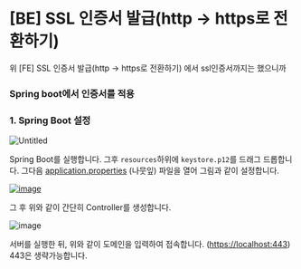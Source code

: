 # [BE] SSL 인증서 발급(http → https로 전환하기)

위 [FE] SSL 인증서 발급(http → https로 전환하기) 에서 ssl인증서까지는 했으니까

### **Spring boot에서 인증서를 적용**

### 1. **Spring Boot 설정**

![Untitled](https://user-images.githubusercontent.com/43662673/115957358-dc71d300-a53c-11eb-9364-910d0cacab39.png)

Spring Boot를 실행합니다. 그후 `resources`하위에 `keystore.p12`를 드래그 드롭합니다. 그다음 [application.properties](http://application.properties) (나뭇잎) 파일을 열어 그림과 같이 설정합니다.

[![image](https://user-images.githubusercontent.com/43662673/115957383-07f4bd80-a53d-11eb-9466-778f02f9b37b.png)](https://t1.daumcdn.net/cfile/tistory/9926A4475D4C1B6C18)

그 후 위와 같이 간단히 Controller를 생성합니다.

![image](https://user-images.githubusercontent.com/43662673/115957390-14791600-a53d-11eb-9e55-1155ebef8e87.png)

서버를 실행한 뒤, 위와 같이 도메인을 입력하여 접속합니다. ([https://localhost:443](https://localhost/)) 443은 생략가능합니다.

